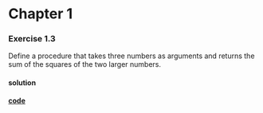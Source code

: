 # Chapter 1

### Exercise 1.3
Define a procedure that takes three numbers as arguments and returns the sum of the squares of the two larger numbers.

#### solution
**[code](../../../src/sicp/chapter_01/1_03.rkt)**